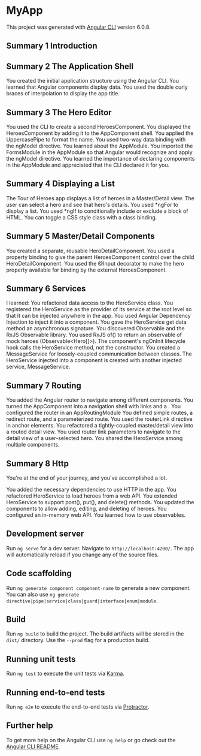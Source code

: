 # MyApp

This project was generated with [Angular CLI](https://github.com/angular/angular-cli) version 6.0.8.

## Summary 1 Introduction

## Summary 2 The Application Shell

You created the initial application structure using the Angular CLI.
You learned that Angular components display data.
You used the double curly braces of interpolation to display the app title.

## Summary 3 The Hero Editor

You used the CLI to create a second HeroesComponent.
You displayed the HeroesComponent by adding it to the AppComponent shell.
You applied the UppercasePipe to format the name.
You used two-way data binding with the ngModel directive.
You learned about the AppModule.
You imported the FormsModule in the AppModule so that Angular would recognize and apply the ngModel directive.
You learned the importance of declaring components in the AppModule and appreciated that the CLI declared it for you.

## Summary 4 Displaying a List

The Tour of Heroes app displays a list of heroes in a Master/Detail view.
The user can select a hero and see that hero's details.
You used *ngFor to display a list.
You used *ngIf to conditionally include or exclude a block of HTML.
You can toggle a CSS style class with a class binding.

## Summary 5 Master/Detail Components

You created a separate, reusable HeroDetailComponent.
You used a property binding to give the parent HeroesComponent control over the child HeroDetailComponent.
You used the @Input decorator to make the hero property available for binding by the external HeroesComponent.

## Summary 6 Services

I learned:
You refactored data access to the HeroService class.
You registered the HeroService as the provider of its service at the root level so that it can be injected anywhere in the app.
You used Angular Dependency Injection to inject it into a component.
You gave the HeroService get data method an asynchronous signature.
You discovered Observable and the RxJS Observable library.
You used RxJS of() to return an observable of mock heroes (Observable<Hero[]>).
The component's ngOnInit lifecycle hook calls the HeroService method, not the constructor.
You created a MessageService for loosely-coupled communication between classes.
The HeroService injected into a component is created with another injected service, MessageService.

## Summary 7 Routing

You added the Angular router to navigate among different components.
You turned the AppComponent into a navigation shell with <a> links and a <router-outlet>.
You configured the router in an AppRoutingModule
You defined simple routes, a redirect route, and a parameterized route.
You used the routerLink directive in anchor elements.
You refactored a tightly-coupled master/detail view into a routed detail view.
You used router link parameters to navigate to the detail view of a user-selected hero.
You shared the HeroService among multiple components.

## Summary 8 Http
You're at the end of your journey, and you've accomplished a lot.

You added the necessary dependencies to use HTTP in the app.
You refactored HeroService to load heroes from a web API.
You extended HeroService to support post(), put(), and delete() methods.
You updated the components to allow adding, editing, and deleting of heroes.
You configured an in-memory web API.
You learned how to use observables.

## Development server

Run `ng serve` for a dev server. Navigate to `http://localhost:4200/`. The app will automatically reload if you change any of the source files.

## Code scaffolding

Run `ng generate component component-name` to generate a new component. You can also use `ng generate directive|pipe|service|class|guard|interface|enum|module`.

## Build

Run `ng build` to build the project. The build artifacts will be stored in the `dist/` directory. Use the `--prod` flag for a production build.

## Running unit tests

Run `ng test` to execute the unit tests via [Karma](https://karma-runner.github.io).

## Running end-to-end tests

Run `ng e2e` to execute the end-to-end tests via [Protractor](http://www.protractortest.org/).

## Further help

To get more help on the Angular CLI use `ng help` or go check out the [Angular CLI README](https://github.com/angular/angular-cli/blob/master/README.md).
